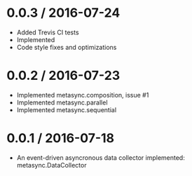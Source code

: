 0.0.3 / 2016-07-24
==================

  * Added Trevis CI tests
  * Implemented 
  * Code style fixes and optimizations

0.0.2 / 2016-07-23
==================

  * Implemented metasync.composition, issue #1
  * Implemented metasync.parallel
  * Implemented metasync.sequential

0.0.1 / 2016-07-18
==================

  * An event-driven asyncronous data collector implemented: metasync.DataCollector
